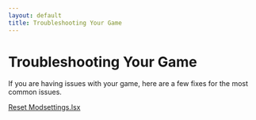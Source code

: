 ```yaml
---
layout: default
title: Troubleshooting Your Game
---
```


# Troubleshooting Your Game

If you are having issues with your game, here are a few fixes for the most common issues.

[Reset Modsettings.lsx](/bg3modresources/installing/troubleshooting/modsettings)